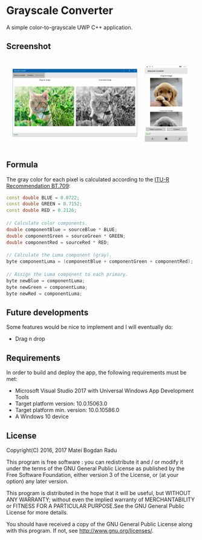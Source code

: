 # Grayscale Converter
A simple color-to-grayscale UWP C++ application.

## Screenshot
![Screenshot](https://github.com/MateiRadu/grayscale-converter/blob/master/Screenshots/W10.png)

## Formula
The gray color for each pixel is calculated according to the [ITU-R Recommendation BT.709](https://en.wikipedia.org/wiki/Grayscale#Luma_coding_in_video_systems):
```cpp
const double BLUE = 0.0722;
const double GREEN = 0.7152;
const double RED = 0.2126;

// Calculate color components.
double componentBlue = sourceBlue * BLUE;
double componentGreen = sourceGreen * GREEN;
double componentRed = sourceRed * RED;

// Calculate the Luma component (gray).
byte componentLuma = (componentBlue + componentGreen + componentRed);

// Assign the Luma component to each primary.
byte newBlue = componentLuma;
byte newGreen = componentLuma;
byte newRed = componentLuma;
```

## Future developments
Some features would be nice to implement and I will eventually do:
- Drag n drop

## Requirements
In order to build and deploy the app, the following requirements must be met:
- Microsoft Visual Studio 2017 with Universal Windows App Development Tools
- Target platform version: 10.0.15063.0
- Target platform min. version: 10.0.10586.0
- A Windows 10 device

## License

Copyright(C) 2016, 2017 Matei Bogdan Radu

This program is free software : you can redistribute it and / or modify it under the terms of the GNU General Public License as published by the Free Software Foundation, either version 3 of the License, or (at your option) any later version.

This program is distributed in the hope that it will be useful, but WITHOUT ANY WARRANTY; without even the implied warranty of MERCHANTABILITY or FITNESS FOR A PARTICULAR PURPOSE.See the GNU General Public License for more details.

You should have received a copy of the GNU General Public License along with this program. If not, see <http://www.gnu.org/licenses/>.
